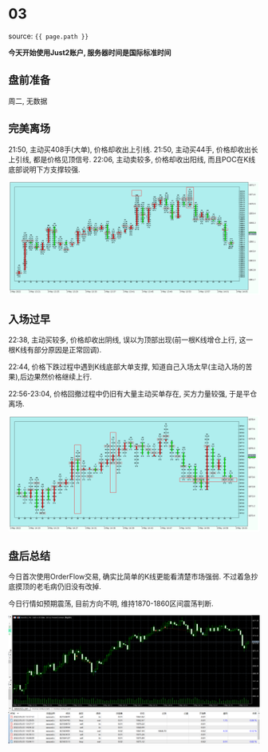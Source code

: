 # 03

source: `{{ page.path }}`

**今天开始使用Just2账户, 服务器时间是国际标准时间**

## 盘前准备

周二, 无数据

## 完美离场

21:50, 主动买408手(大单), 价格却收出上引线.
21:50, 主动买44手, 价格却收出长上引线, 都是价格见顶信号.
22:06, 主动卖较多, 价格却收出阳线, 而且POC在K线底部说明下方支撑较强.

![](../../../assets/images/QuotationRecord/20220503_2150.png)

## 入场过早

22:38, 主动买较多, 价格却收出阴线, 误以为顶部出现(前一根K线增仓上行, 这一根K线有部分原因是正常回调).

22:44, 价格下跌过程中遇到K线底部大单支撑, 知道自己入场太早(主动入场的苦果),后边果然价格继续上行.

22:56-23:04, 价格回撤过程中仍旧有大量主动买单存在, 买方力量较强, 于是平仓离场.

![](../../../assets/images/QuotationRecord/20220503_2244.png)

## 盘后总结

今日首次使用OrderFlow交易, 确实比简单的K线更能看清楚市场强弱. 不过着急抄底摸顶的老毛病仍旧没有改掉.

今日行情如预期震荡, 目前方向不明, 维持1870-1860区间震荡判断.

![](../../../assets/images/QuotationRecord/20220503.png)
